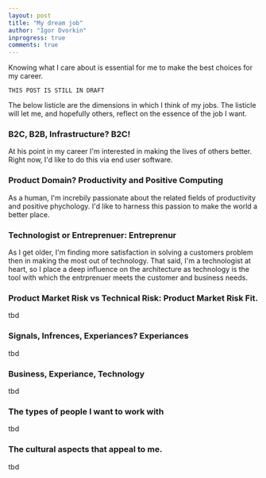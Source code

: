 ```yaml
--- 
layout: post
title: "My dream job"
author: "Igor Dvorkin"
inprogress: true
comments: true
---
```


Knowing what I care about is essential for me to make the best choices for my career.

    THIS POST IS STILL IN DRAFT

The below listicle are the dimensions in which I think of my jobs.  The listicle will let me, and hopefully others, reflect on the essence of the job I want.


### B2C, B2B, Infrastructure? B2C!

At his point in my career I'm interested in making the lives of others better. Right now, I'd like to do this via end user software.

### Product Domain? Productivity and Positive Computing

As a human, I'm increbily passionate about the related fields of productivity and positive phychology. I'd like to harness this passion to make the world a better place.


### Technologist or Entreprenuer: Entreprenur

As I get older, I'm finding more satisfaction in solving a customers problem then in making the most out of technology.
That said, I'm a technologist at heart, so I place a deep influence on the architecture as technology is the tool with which the entrprenuer meets the customer and business needs.

### Product Market Risk vs Technical Risk: Product Market Risk Fit.

tbd

### Signals, Infrences, Experiances? Experiances

  tbd

### Business, Experiance, Technology

  tbd

### The types of people I want to work with

  tbd

### The cultural aspects that appeal to me.

  tbd

